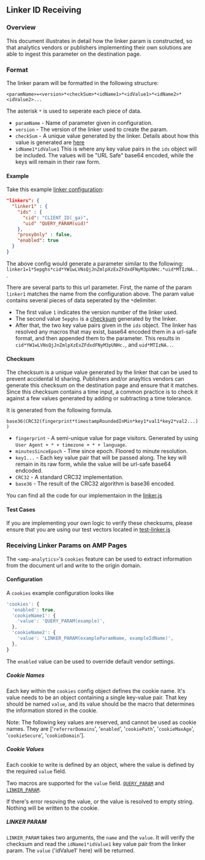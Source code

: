 ## Linker ID Receiving

### Overview

This document illustrates in detail how the linker param is constructed, so that
analytics vendors or publishers implementing their own solutions are able to
ingest this parameter on the destination page.

### Format

The linker param will be formatted in the following structure:

`<paramName>=<version>*<checkSum>*<idName1>*<idValue1>*<idName2>*<idValue2>...`

The asterisk `*` is used to seperate each piece of data.

- `paramName` - Name of parameter given in configuration.
- `version` - The version of the linker used to create the param.
- `checkSum` - A unique value generated by the linker. Details about how this
  value is generated are [here](#checksum)
- `idName1*idValue1` This is where any key value pairs in the `ids` object will
  be included. The values will be "URL Safe" base64 encoded, while the keys will
  remain in their raw form.

#### Example

Take this example [linker configuration](./linker-id-forwarding.md):

```json
"linkers": {
  "linker1" : {
    "ids" : {
      "cid": "CLIENT_ID(_ga)",
      "uid" "QUERY_PARAM(uid)"
    },
    "proxyOnly" : false,
    "enabled": true
  }
}
```

The above config would generate a parameter similar to the following:
`linker1=1*5epghs*cid*YW1wLVNsQjJnZmlpXzExZFdxdFNyM3pUNHc.*uid*MTIzNA..`.

There are several parts to this url parameter. First, the name of the param
`linker1` matches the name from the configuration above. The param value
contains several pieces of data seperated by the `*`delimiter.

- The first value `1` indicates the version number of the linker used.
- The second value `5epghs` is a [checksum](#checksum) generated by the linker.
- After that, the two key value pairs given in the `ids` object. The linker has
  resolved any macros that may exist, base64 encoded them in a url-safe format,
  and then appended them to the parameter. This results in
  `cid*YW1wLVNsQjJnZmlpXzExZFdxdFNyM3pUNHc.`, and `uid*MTIzNA..`.

#### Checksum

The checksum is a unique value generated by the linker that can be used to
prevent accidental Id sharing. Publishers and/or anayltics vendors can generate
this checksum on the destination page and ensure that it matches. Since this
checksum contains a time input, a common practice is to check it against a few
values generated by adding or subtracting a time tolerance.

It is generated from the following formula.

`base36(CRC32(fingerprint*timestampRoundedInMin*key1*val1*key2*val2...))`

- `fingerprint` - A semi-unique value for page visitors. Generated by using
  `User Agent + * + timezone + * + language`.
- `minutesSinceEpoch` - Time since epoch. Floored to minute resolution.
- `key1...` - Each key value pair that will be passed along. The key will remain
  in its raw form, while the value will be url-safe base64 endcoded.
- `CRC32` - A standard CRC32 implementation.
- `base36` - The result of the CRC32 algorithm is base36 encoded.

You can find all the code for our implementaion in the
[linker.js](./0.1/linker.js)

#### Test Cases

If you are implementing your own logic to verify these checksums, please ensure
that you are using our test vectors located in
[test-linker.js](./0.1/test/test-linker.js)

### Receiving Linker Params on AMP Pages

The `<amp-analytics>`'s `cookies` feature can be used to extract information
from the document url and write to the origin domain.

#### Configuration

A `cookies` example configuration looks like

```js
'cookies': {
  'enabled': true,
  'cookieName1': {
    'value': 'QUERY_PARAM(example)',
  },
  'cookieName2': {
    'value': 'LINKER_PARAM(exampleParamName, exampleIdName)',
  },
}
```

The `enabled` value can be used to override default vendor settings.

##### Cookie Names

Each key within the `cookies` config object defines the cookie name. It's value
needs to be an object containing a single key-value pair. That key should be
named `value`, and its value should be the macro that determines the information
stored in the cookie.

Note: The following key values are reserved, and cannot be used as cookie names.
They are ['`referrerDomains`', '`enabled`', '`cookiePath`', '`cookieMaxAge`',
'`cookieSecure`', '`cookieDomain`'].

##### Cookie Values

Each cookie to write is defined by an object, where the value is defined by the
required `value` field.

Two macros are supported for the `value` field.
[`QUERY_PARAM`](https://github.com/ampproject/amphtml/blob/master/spec/amp-var-substitutions.md#query-parameter)
and [`LINKER_PARAM`](#linker-param).

If there's error resoving the value, or the value is resolved to empty string.
Nothing will be written to the cookie.

##### LINKER PARAM

`LINKER_PARAM` takes two arguments, the `name` and the `value`. It will verify
the checksum and read the `idName1*idValue1` key value pair from the linker
param. The `value` ('idValue1' here) will be returned.
